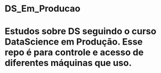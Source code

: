 # DS_Em_Producao
# Estudos sobre DS seguindo o curso DataScience em Produção. Esse repo é para controle e acesso de diferentes máquinas que uso.
